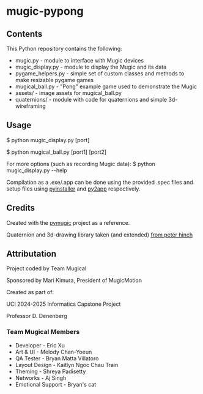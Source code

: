 # mugic-pypong
## Contents
This Python repository contains the following:
* mugic.py          - module to interface with Mugic devices
* mugic_display.py  - module to display the Mugic and its data
* pygame_helpers.py - simple set of custom classes and methods to make resizable pygame games
* mugical_ball.py   - "Pong" example game used to demonstrate the Mugic
* assets/           - image assets for mugical_ball.py
* quaternions/      - module with code for quaternions and simple 3d-wireframing

## Usage
\$ python mugic_display.py \[port\]

\$ python mugical_ball.py \[port1\] \[port2\]

For more options (such as recording Mugic data):
  \$ python mugic_display.py --help

Compilation as a .exe/.app can be done using the provided .spec files and setup files using [pyinstaller](https://pyinstaller.org/en/stable/) and [py2app](https://py2app.readthedocs.io/en/latest/tutorial.html) respectively.

## Credits
Created with the [pymugic](https://github.com/amiguet/pymugic/tree/main) project as a reference.

Quaternion and 3d-drawing library taken (and extended) [from peter hinch](https://github.com/peterhinch/micropython-samples/blob/master/QUATERNIONS.md)

## Attributation
Project coded by Team Mugical

Sponsored by Mari Kimura, President of MugicMotion

Created as part of:

UCI 2024-2025 Informatics Capstone Project

Professor D. Denenberg

### Team Mugical Members 
* Developer - Eric Xu
* Art & UI - Melody Chan-Yoeun
* QA Tester - Bryan Matta Villatoro
* Layout Design - Kaitlyn Ngoc Chau Train
* Theming - Shreya Padisetty
* Networks - Aj Singh
* Emotional Support - Bryan's cat
